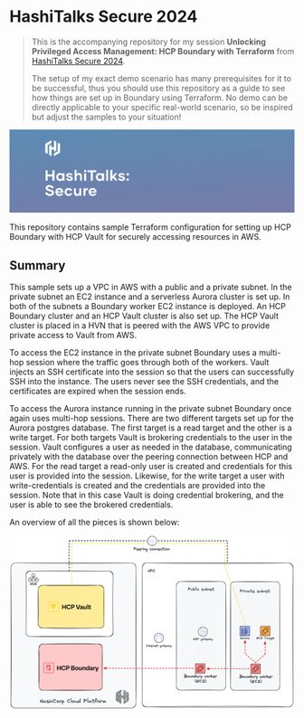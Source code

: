 # HashiTalks Secure 2024

> This is the accompanying repository for my session **Unlocking Privileged Access Management: HCP Boundary with Terraform** from [HashiTalks Secure 2024](https://events.hashicorp.com/hashitalkssecure).
>
> The setup of my exact demo scenario has many prerequisites for it to be successful, thus you should use this repository as a guide to see how things are set up in Boundary using Terraform. No demo can be directly applicable to your specific real-world scenario, so be inspired but adjust the samples to your situation!

![header](assets/header.png)

This repository contains sample Terraform configuration for setting up HCP Boundary with HCP Vault for securely accessing resources in AWS.

## Summary

This sample sets up a VPC in AWS with a public and a private subnet. In the private subnet an EC2 instance and a serverless Aurora cluster is set up. In both of the subnets a Boundary worker EC2 instance is deployed. An HCP Boundary cluster and an HCP Vault cluster is also set up. The HCP Vault cluster is placed in a HVN that is peered with the AWS VPC to provide private access to Vault from AWS.

To access the EC2 instance in the private subnet Boundary uses a multi-hop session where the traffic goes through both of the workers. Vault injects an SSH certificate into the session so that the users can successfully SSH into the instance. The users never see the SSH credentials, and the certificates are expired when the session ends.

To access the Aurora instance running in the private subnet Boundary once again uses multi-hop sessions. There are two different targets set up for the Aurora postgres database. The first target is a read target and the other is a write target. For both targets Vault is brokering credentials to the user in the session. Vault configures a user as needed in the database, communicating privately with the database over the peering connection between HCP and AWS. For the read target a read-only user is created and credentials for this user is provided into the session. Likewise, for the write target a user with write-credentials is created and the credentials are provided into the session. Note that in this case Vault is doing credential brokering, and the user is able to see the brokered credentials.

An overview of all the pieces is shown below:

![architecture](assets/architecture.png)
